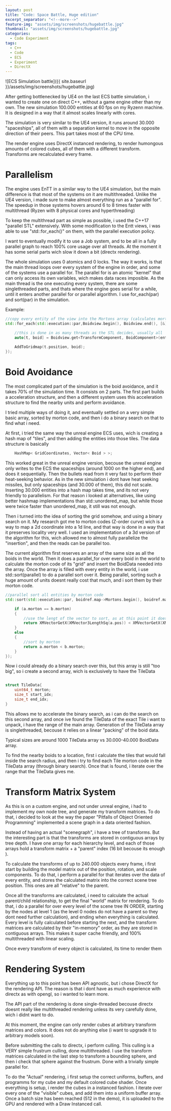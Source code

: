 ```yaml
---
layout: post
title: "Code: Space Battle, Huge edition"
excerpt_separator: "<!--more-->"
feature-img: "assets/img/screenshots/hugebattle.jpg"
thumbnail: "assets/img/screenshots/hugebattle.jpg"
categories:
  - Code Experiment
tags:
  - C++
  - Code
  - ECS
  - Experiment
  - DirectX
---
```


![ECS Simulation battle]({{ site.baseurl }}/assets/img/screenshots/hugebattle.jpg)


After getting bottlenecked by UE4 on the last ECS battle simulation, i wanted to create one on direct C++, without a game engine other than my own.
The new simulation 100.000 entities at 60 fps on my Ryzenn machine. It is designed in a way that it almost scales linearly with cores. 

The simulation is very similar to the UE4 version, it runs around 30.000 "spaceships", all of them with a separation kernel to move in the opposite direction of their peers. This part takes most of the CPU time.

The render engine uses DirectX instanced rendering, to render humongous amounts of colored cubes, all of them with a different transform. Transforms are recalculated every frame.

**Parallelism**
========================================

The engine uses EnTT in a similar way to the UE4 simulation, but the main difference is that most of the systems on it are multithreaded. 
Unlike the UE4 version, i made sure to make almost everything run as a "parallel for". The speedup in those systems hovers around 6 to 8 times faster with multithread (Ryzen with 8 physical cores and hyperthreading)

To keep the multithread part as simple as possible, i used the C++17 "parallel STL" extensively. With some modification to the Entt views, i was able to use "std::for_each()" on them, with the parallel execution policy.

I want to eventually modify it to use a Job system, and to be all in a fully parallel graph to reach 100% core usage over all threads. At the moment it has some serial parts wich slow it down a bit (directx rendering). 


The whole simulation uses 0 atomics and 0 locks. The way it works, is that the main thread loops over every system of the engine in order, and some of the systems use a parallel for. The parallel for is an atomic "kernel" that can only access its own variables, wich makes data races imposible. As the main thread is the one executing every system, there are some singlethreaded parts, and thats where the engine goes serial for a while, until it enters another parallel for or parallel algorithm. I use for_each(par) and sort(par) in the simulation. 

Example:

```cpp
//copy every entity of the view into the Mortons array (calculates morton too)
std::for_each(std::execution::par,Boidview.begin(), Boidview.end(), [&](const auto entity) {

	//this is done in as many threads as the STL decides, usually all
	auto[t, boid] = Boidview.get<TransformComponent, BoidComponent>(entity);
		
	AddToGridmap(t.position, boid);			
});
```

**Boid Avoidance**
========================================

The most complicated part of the simulation is the boid avoidance, and it takes 70% of the simulation time. It consists on 2 parts. The first part builds a acceleration structure, and then a different system uses this acceleration structure to find the nearby units and perform avoidance.

I tried multiple ways of doing it, and eventually settled on a very simple basic array, sorted by morton code, and then i do a binary search on that to find what i need.

At first, i tried the same way the unreal engine ECS uses, wich is creating a hash map of "tiles", and then adding the entities into those tiles. The data structure is basically
```cpp
    HashMap< GridCoordinates, Vector< Boid > >;
```
This worked great in the unreal engine version, becouse the unreal engine only writes to the ECS the spaceships (around 1000 on the higher end), and does it sequentially. Then the bullets read from it very fast to perform their heat-seeking behavior. 
As in the new simulation i dont have heat seeking missiles, but only spaceships (and 30.000 of them), this did not scale. Inserting 30.000 entities into a hash map takes time, and its not very friendly to parallelism. For that reason i looked at alternatives, like using better hashmap implementations than std::unordered_map, but while those were twice faster than unordered_map, it still was not enough.

Then i turned into the idea of sorting the grid somehow, and using a binary search on it. My research got me to morton codes (Z-order curve) wich is a way to map a 2d coordinate into a 1d line, and that way is done in a way that it preserves locality very well. I used an implementation of a 3d version of the algorithm for this, wich allowed me to almost fully parallelize the "insertion", and then the reads can be parallel too.

The current algorithm first reserves an array of the same size as all the boids in the world. Then it does a parallel_for over every boid in the world to calculate the morton code of its "grid" and insert the BoidData needed into the array. Once the array is filled with every entity in the world, i use std::sort(parallel) to do a parallel sort over it. Being parallel, sorting such a huge amount of units doesnt really cost that much, and i sort them by their morton code.

```cpp
//parallel sort all entities by morton code
std::sort(std::execution::par, boidref.map->Mortons.begin(), boidref.map->Mortons.end(), [](const GridItem2&a, const GridItem2&b) {

	if (a.morton == b.morton)
	{
		//use the lengt of the vector to sort, as at this point it doesnt matter much
		return XMVectorGetX(XMVector3LengthSq(a.pos)) < XMVectorGetX(XMVector3LengthSq(b.pos));
	}
	else
	{
		//sort by morton
		return a.morton < b.morton;
	}
});
```


Now i could already do a binary search over this, but this array is still "too big", so i create a second array, wich is exclusively to have the TileData
```cpp

struct TileData{
    uint64_t morton;
    size_t start_idx;
    size_t end_idx;
}

```

This allows me to accelerate the binary search, as i can do the search on this second array, and once ive found the TileData of the exact Tile i want to unpack, i have the range of the main array. 
Generation of the TileData array is singlethreaded, becouse it relies on a linear "packing" of the boid data.

Typical sizes are around 1000 TileData array vs 30.000-40.000 BoidData array.


To find the nearby boids to a location, first i calculate the tiles that would fall inside the search radius, and then i try to find each Tile morton code in the TileData array (through binary search). Once that is found, i iterate over the range that the TileData gives me.

**Transform Matrix System**
========================================

As this is on a custom engine, and not under unreal engine, i had to implement my own node tree, and generate my transform matrices. 
To do that, i decided to look at the way the paper "Pitfalls of Object Oriented Programming" implemented a scene graph in a data oriented fashion. 

Instead of having an actual "scenegraph", i have a tree of transforms. But the interesting part is that the transforms are stored in contiguous arrays by tree depth.
I have one array for each hierarchy level, and each of those arrays hold a transform matrix + a "parent" index (16 bit becouse its enough ). 

To calculate the transforms of up to 240.000 objects every frame, i first start by building the model matrix out of the position, rotation, and scale components. To do that, i perform a parallel for that iterates over the data of every entity, and stores the calculated matrix into the correct scene tree position. This ones are all "relative" to the parent.

Once all the transforms are calculated, i need to calculate the actual parent/child relationship, to get the final "world" matrix for rendering. To do that, i do a parallel for over every level of the scene tree IN ORDER, starting by the nodes at level 1 (as the level 0 nodes do not have a parent so they dont need further calculation), and ending when everything is calculated.
Every level is fully calculated before starting the next, and the transform matrices are calculated by their "in-memory" order, as they are stored in contiguous arrays. This makes it super cache friendly, and 100% multithreaded with linear scaling.

Once every transform of every object is calculated, its time to render them

**Rendering System**
========================================
Everything up to this point has been API agnostic, but i chose DirectX for the rendering API. The reason is that i dont have as much experience with directx as with opengl, so i wanted to learn more.

The API part of the rendering is done single-threaded becouse directx doesnt really like multithreaded rendering unless its very carefully done, wich i didnt want to do.

At this moment, the engine can only render cubes at arbitrary transform matrices and colors. It does not do anything else (i want to upgrade it to arbitrary models soon).

Before submitting the calls to directx, i perform culling. This culling is a VERY simple frustrum culling, done multithreaded. I use the transform matrices calculated in the last step to transform a bounding sphere, and then i check that sphere against the frustrum. Done with a trivially simple parallel for.

To do the "Actual" rendering, i first setup the correct uniforms, buffers, and programms for my cube and my default colored cube shader. Once everything is setup, i render the cubes in a instanced fashion. I iterate over every one of the "visible" cubes, and add them into a uniform buffer array. Once a batch size has been reached (512 in the demo), it is uploaded to the GPU and rendered with a Draw Instanced call.



